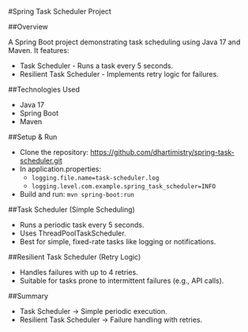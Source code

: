 #Spring Task Scheduler Project

##Overview

A Spring Boot project demonstrating task scheduling using Java 17 and Maven. It features:
- Task Scheduler - Runs a task every 5 seconds.
- Resilient Task Scheduler - Implements retry logic for failures.

##Technologies Used
- Java 17
- Spring Boot
- Maven

##Setup & Run
- Clone the repository: https://github.com/dhartimistry/spring-task-scheduler.git
- In application.properties:
  - `logging.file.name=task-scheduler.log`
  - `logging.level.com.example.spring_task_scheduler=INFO`
- Build and run: `mvn spring-boot:run`


##Task Scheduler (Simple Scheduling)
- Runs a periodic task every 5 seconds.
- Uses ThreadPoolTaskScheduler.
- Best for simple, fixed-rate tasks like logging or notifications.

##Resilient Task Scheduler (Retry Logic)
- Handles failures with up to 4 retries.
- Suitable for tasks prone to intermittent failures (e.g., API calls).

##Summary
- Task Scheduler → Simple periodic execution.
- Resilient Task Scheduler → Failure handling with retries.

